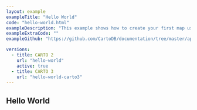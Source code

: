 ```yaml
---
layout: example
exampleTitle: "Hello World"
code: "hello-world.html"
exampleDescription: "This example shows how to create your first map using CARTO and Mapbox GL JS."
exampleExtraCode: ""
exampleGithub: "https://github.com/CartoDB/documentation/tree/master/app/content/mapbox-gl-js/examples/hello-world.html"

versions:
  - title: CARTO 2
    url: "hello-world"
    active: true
  - title: CARTO 3
    url: "hello-world-carto3"
---
```


## Hello World